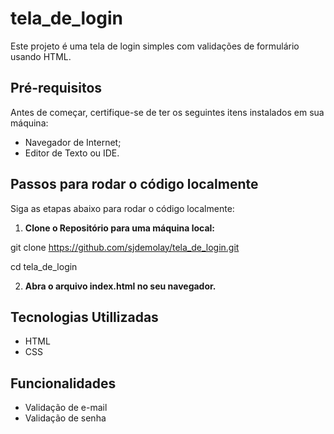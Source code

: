 # tela_de_login

Este projeto é uma tela de login simples com validações de formulário usando HTML.

## Pré-requisitos

Antes de começar, certifique-se de ter os seguintes itens instalados em sua máquina:

- Navegador de Internet;
- Editor de Texto ou IDE.

## Passos para rodar o código localmente

Siga as etapas abaixo para rodar o código localmente:

1. **Clone o Repositório para uma máquina local:**

git clone https://github.com/sjdemolay/tela_de_login.git

cd tela_de_login

2. **Abra o arquivo index.html no seu navegador.**


## Tecnologias Utillizadas

- HTML
- CSS

## Funcionalidades

- Validação de e-mail
- Validação de senha





